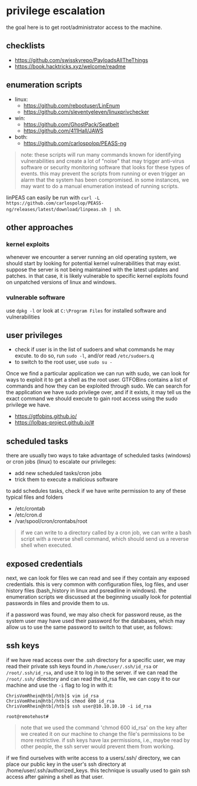 # privilege escalation

the goal here is to get root/administrator access to the machine.

## checklists

- https://github.com/swisskyrepo/PayloadsAllTheThings
- https://book.hacktricks.xyz/welcome/readme

## enumeration scripts

- linux:
  - https://github.com/rebootuser/LinEnum
  - https://github.com/sleventyeleven/linuxprivchecker
- win:
  - https://github.com/GhostPack/Seatbelt
  - https://github.com/411Hall/JAWS
- both:
  - https://github.com/carlospolop/PEASS-ng

> note: these scripts will run many commands known for identifying vulnerabilities and create a lot of "noise" that may trigger anti-virus software or security monitoring software that looks for these types of events. this may prevent the scripts from running or even trigger an alarm that the system has been compromised. in some instances, we may want to do a manual enumeration instead of running scripts.

linPEAS can easily be run with `curl -L https://github.com/carlospolop/PEASS-ng/releases/latest/download/linpeas.sh | sh`.

## other approaches

### kernel exploits

whenever we encounter a server running an old operating system, we should start by looking for potential kernel vulnerabilities that may exist. suppose the server is not being maintained with the latest updates and patches. in that case, it is likely vulnerable to specific kernel exploits found on unpatched versions of linux and windows.

### vulnerable software

use `dpkg -l` or look at `C:\Program Files` for installed software and vulnerabilities

## user privileges

- check if user is in the list of sudoers and what commands he may excute. to do so, run `sudo -l`, and/or read `/etc/sudoers`.q
- to switch to the root user, use `sudo su -`

Once we find a particular application we can run with sudo, we can look for ways to exploit it to get a shell as the root user. GTFOBins contains a list of commands and how they can be exploited through sudo. We can search for the application we have sudo privilege over, and if it exists, it may tell us the exact command we should execute to gain root access using the sudo privilege we have.

- https://gtfobins.github.io/
- https://lolbas-project.github.io/#

## scheduled tasks

there are usually two ways to take advantage of scheduled tasks (windows) or cron jobs (linux) to escalate our privileges:

- add new scheduled tasks/cron jobs
- trick them to execute a malicious software

to add schedules tasks, check if we have write permission to any of these typical files and folders

- /etc/crontab
- /etc/cron.d
- /var/spool/cron/crontabs/root

> if we can write to a directory called by a cron job, we can write a bash script with a reverse shell command, which should send us a reverse shell when executed.

## exposed credentials

next, we can look for files we can read and see if they contain any exposed credentials. this is very common with configuration files, log files, and user history files (bash_history in linux and psreadline in windows). the enumeration scripts we discussed at the beginning usually look for potential passwords in files and provide them to us.

if a password was found, we may also check for password reuse, as the system user may have used their password for the databases, which may allow us to use the same password to switch to that user, as follows:

## ssh keys

if we have read access over the .ssh directory for a specific user, we may read their private ssh keys found in `/home/user/.ssh/id_rsa` or `/root/.ssh/id_rsa`, and use it to log in to the server. if we can read the `/root/.ssh/` directory and can read the id_rsa file, we can copy it to our machine and use the `-i` flag to log in with it:

```
ChrisVomRhein@htb[/htb]$ vim id_rsa
ChrisVomRhein@htb[/htb]$ chmod 600 id_rsa
ChrisVomRhein@htb[/htb]$ ssh user@10.10.10.10 -i id_rsa

root@remotehost#
```

> note that we used the command 'chmod 600 id_rsa' on the key after we created it on our machine to change the file's permissions to be more restrictive. if ssh keys have lax permissions, i.e., maybe read by other people, the ssh server would prevent them from working.

if we find ourselves with write access to a users/.ssh/ directory, we can place our public key in the user's ssh directory at /home/user/.ssh/authorized_keys. this technique is usually used to gain ssh access after gaining a shell as that user.
